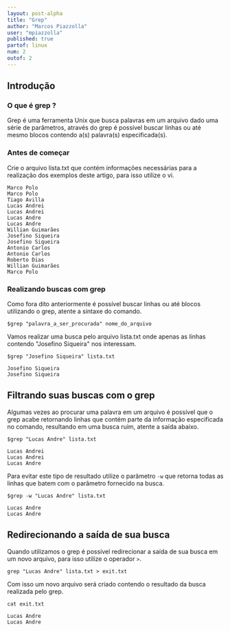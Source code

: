 ```yaml
---
layout: post-alpha
title: "Grep"
author: "Marcos Piazzolla"
user: "mpiazzolla"
published: true
partof: linux
num: 2
outof: 2
---
```


## Introdução

### O que é grep ?

Grep é uma ferramenta Unix que busca palavras em um arquivo dado uma série de parâmetros, através
do grep é possível buscar linhas ou até mesmo blocos contendo a(s) palavra(s) especificada(s).

### Antes de começar

Crie o arquivo lista.txt que contém informações necessárias para a realização dos exemplos deste
artigo, para isso utilize o vi.

	Marco Polo
	Marco Polo
	Tiago Avilla
	Lucas Andrei
	Lucas Andrei
	Lucas Andre
	Lucas Andre
	Willian Guimarães
	Josefino Siqueira
	Josefino Siqueira
	Antonio Carlos 
	Antonio Carlos
	Roberto Dias
	Willian Guimarães
	Marco Polo

### Realizando buscas com grep

Como fora dito anteriormente é possível buscar linhas ou até blocos utilizando o grep, atente a
sintaxe do comando.

	$grep "palavra_a_ser_procurada" nome_do_arquivo 

Vamos realizar uma busca pelo arquivo lista.txt onde apenas as linhas contendo "Josefino Siqueira"
nos interessam.

	$grep "Josefino Siqueira" lista.txt
	
	Josefino Siqueira
	Josefino Siqueira
	
## Filtrando suas buscas com o grep

Algumas vezes ao procurar uma palavra em um arquivo é possível que o grep acabe retornando linhas
que contém parte da informação especificada no comando, resultando em uma busca ruim, atente
a saída abaixo.

	$grep "Lucas Andre" lista.txt
	
	Lucas Andrei
	Lucas Andrei
	Lucas Andre

Para evitar este tipo de resultado utilize o parâmetro `-w` que retorna todas as linhas que batem
com o parâmetro fornecido na busca.
	
	$grep -w "Lucas Andre" lista.txt
	
	Lucas Andre
	Lucas Andre

## Redirecionando a saída de sua busca

Quando utilizamos o grep é possível redirecionar a saída de sua busca em um novo arquivo, para isso
utilize o operador `>`.

	grep "Lucas Andre" lista.txt > exit.txt
	
Com isso um novo arquivo será criado contendo o resultado da busca realizada pelo grep.

	cat exit.txt
	
	Lucas Andre
	Lucas Andre